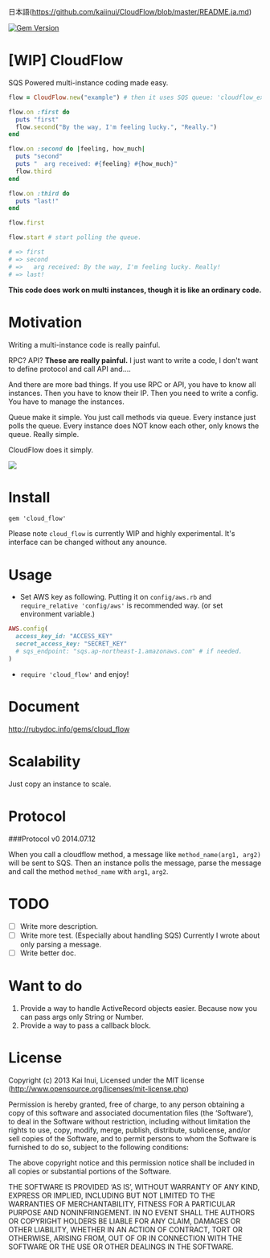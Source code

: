 日本語(https://github.com/kaiinui/CloudFlow/blob/master/README.ja.md)

[![Gem Version](https://badge.fury.io/rb/cloud_flow.svg)](http://badge.fury.io/rb/cloud_flow)

[WIP] CloudFlow
=========

SQS Powered multi-instance coding made easy.

```ruby
flow = CloudFlow.new("example") # then it uses SQS queue: 'cloudflow_example'

flow.on :first do
  puts "first"
  flow.second("By the way, I'm feeling lucky.", "Really.")
end

flow.on :second do |feeling, how_much|
  puts "second"
  puts "  arg received: #{feeling} #{how_much}"
  flow.third
end

flow.on :third do
  puts "last!"
end

flow.first

flow.start # start polling the queue.

# => first 
# => second
# =>   arg received: By the way, I'm feeling lucky. Really!
# => last!
```

**This code does work on multi instances, though it is like an ordinary code.**

Motivation
=========

Writing a multi-instance code is really painful.

RPC? API? **These are really painful.** I just want to write a code, I don't want to define protocol and call API and....

And there are more bad things. If you use RPC or API, you have to know all instances. Then you have to know their IP. Then you need to write a config. You have to manage the instances.

Queue make it simple. 
You just call methods via queue.
Every instance just polls the queue.
Every instance does NOT know each other, only knows the queue.
Really simple.

CloudFlow does it simply.

![](https://dl.dropboxusercontent.com/u/7817937/_github/cloudflow/cloudflow.jpg)

Install
=========

`gem 'cloud_flow'`

Please note `cloud_flow` is currently WIP and highly experimental.
It's interface can be changed without any anounce.

Usage
=========

- Set AWS key as following. Putting it on `config/aws.rb` and `require_relative 'config/aws'` is recommended way. (or set environment variable.)

```ruby
AWS.config(
  access_key_id: "ACCESS_KEY"
  secret_access_key: "SECRET_KEY"
  # sqs_endpoint: "sqs.ap-northeast-1.amazonaws.com" # if needed.
)
```

- `require 'cloud_flow'` and enjoy!


Document
=========

http://rubydoc.info/gems/cloud_flow

Scalability
=========

Just copy an instance to scale.

Protocol
====

###Protocol v0 2014.07.12

When you call a cloudflow method, a message like `method_name(arg1, arg2)` will be sent to SQS. Then an instance polls the message, parse the message and call the method `method_name` with `arg1`, `arg2`.

TODO
=========
- [ ] Write more description.
- [ ] Write more test. (Especially about handling SQS) Currently I wrote about only parsing a message. 
- [ ] Write better doc.

Want to do
========
1. Provide a way to handle ActiveRecord objects easier. Because now you can pass args only String or Number.
2. Provide a way to pass a callback block.

License
===

Copyright (c) 2013 Kai Inui, Licensed under the MIT license (http://www.opensource.org/licenses/mit-license.php)

Permission is hereby granted, free of charge, to any person obtaining a copy of this software and associated documentation files (the ‘Software’), to deal in the Software without restriction, including without limitation the rights to use, copy, modify, merge, publish, distribute, sublicense, and/or sell copies of the Software, and to permit persons to whom the Software is furnished to do so, subject to the following conditions:

The above copyright notice and this permission notice shall be included in all copies or substantial portions of the Software.

THE SOFTWARE IS PROVIDED ‘AS IS’, WITHOUT WARRANTY OF ANY KIND, EXPRESS OR IMPLIED, INCLUDING BUT NOT LIMITED TO THE WARRANTIES OF MERCHANTABILITY, FITNESS FOR A PARTICULAR PURPOSE AND NONINFRINGEMENT. IN NO EVENT SHALL THE AUTHORS OR COPYRIGHT HOLDERS BE LIABLE FOR ANY CLAIM, DAMAGES OR OTHER LIABILITY, WHETHER IN AN ACTION OF CONTRACT, TORT OR OTHERWISE, ARISING FROM, OUT OF OR IN CONNECTION WITH THE SOFTWARE OR THE USE OR OTHER DEALINGS IN THE SOFTWARE.
